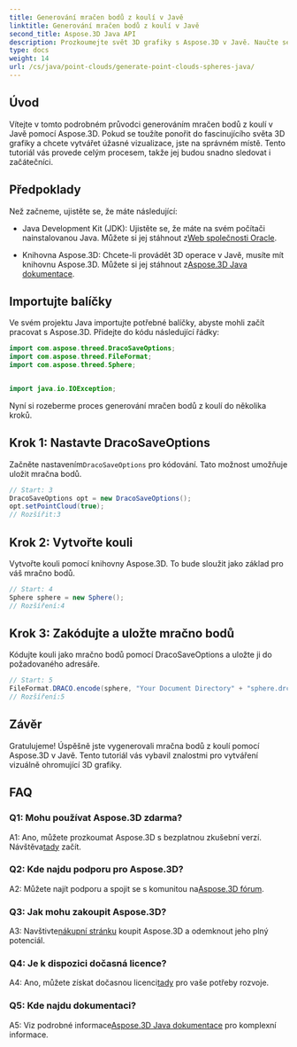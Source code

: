 ```yaml
---
title: Generování mračen bodů z koulí v Javě
linktitle: Generování mračen bodů z koulí v Javě
second_title: Aspose.3D Java API
description: Prozkoumejte svět 3D grafiky s Aspose.3D v Javě. Naučte se generovat mračna bodů z koulí pomocí tohoto snadno srozumitelného tutoriálu.
type: docs
weight: 14
url: /cs/java/point-clouds/generate-point-clouds-spheres-java/
---
```

## Úvod

Vítejte v tomto podrobném průvodci generováním mračen bodů z koulí v Javě pomocí Aspose.3D. Pokud se toužíte ponořit do fascinujícího světa 3D grafiky a chcete vytvářet úžasné vizualizace, jste na správném místě. Tento tutoriál vás provede celým procesem, takže jej budou snadno sledovat i začátečníci.

## Předpoklady

Než začneme, ujistěte se, že máte následující:

-  Java Development Kit (JDK): Ujistěte se, že máte na svém počítači nainstalovanou Java. Můžete si jej stáhnout z[Web společnosti Oracle](https://www.oracle.com/java/technologies/javase-downloads.html).

-  Knihovna Aspose.3D: Chcete-li provádět 3D operace v Javě, musíte mít knihovnu Aspose.3D. Můžete si jej stáhnout z[Aspose.3D Java dokumentace](https://reference.aspose.com/3d/java/).

## Importujte balíčky

Ve svém projektu Java importujte potřebné balíčky, abyste mohli začít pracovat s Aspose.3D. Přidejte do kódu následující řádky:

```java
import com.aspose.threed.DracoSaveOptions;
import com.aspose.threed.FileFormat;
import com.aspose.threed.Sphere;


import java.io.IOException;
```

Nyní si rozeberme proces generování mračen bodů z koulí do několika kroků.

## Krok 1: Nastavte DracoSaveOptions

 Začněte nastavením`DracoSaveOptions` pro kódování. Tato možnost umožňuje uložit mračna bodů.

```java
// Start: 3
DracoSaveOptions opt = new DracoSaveOptions();
opt.setPointCloud(true);
// Rozšířit:3
```

## Krok 2: Vytvořte kouli

Vytvořte kouli pomocí knihovny Aspose.3D. To bude sloužit jako základ pro váš mračno bodů.

```java
// Start: 4
Sphere sphere = new Sphere();
// Rozšíření:4
```

## Krok 3: Zakódujte a uložte mračno bodů

Kódujte kouli jako mračno bodů pomocí DracoSaveOptions a uložte ji do požadovaného adresáře.

```java
// Start: 5
FileFormat.DRACO.encode(sphere, "Your Document Directory" + "sphere.drc", opt);
// Rozšíření:5
```

## Závěr

Gratulujeme! Úspěšně jste vygenerovali mračna bodů z koulí pomocí Aspose.3D v Javě. Tento tutoriál vás vybavil znalostmi pro vytváření vizuálně ohromující 3D grafiky.

## FAQ

### Q1: Mohu používat Aspose.3D zdarma?

 A1: Ano, můžete prozkoumat Aspose.3D s bezplatnou zkušební verzí. Návštěva[tady](https://releases.aspose.com/) začít.

### Q2: Kde najdu podporu pro Aspose.3D?

 A2: Můžete najít podporu a spojit se s komunitou na[Aspose.3D fórum](https://forum.aspose.com/c/3d/18).

### Q3: Jak mohu zakoupit Aspose.3D?

 A3: Navštivte[nákupní stránku](https://purchase.aspose.com/buy) koupit Aspose.3D a odemknout jeho plný potenciál.

### Q4: Je k dispozici dočasná licence?

 A4: Ano, můžete získat dočasnou licenci[tady](https://purchase.aspose.com/temporary-license/) pro vaše potřeby rozvoje.

### Q5: Kde najdu dokumentaci?

 A5: Viz podrobné informace[Aspose.3D Java dokumentace](https://reference.aspose.com/3d/java/) pro komplexní informace.
